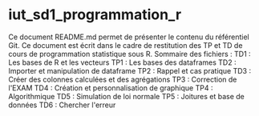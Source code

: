 # iut_sd1_programmation_r
Ce document README.md permet de présenter le contenu du référentiel Git. Ce document est écrit dans le cadre de restitution des TP et TD de cours de programmation statistique sous R.
Sommaire des fichiers :
TD1 : Les bases de R et les vecteurs
TP1 : Les bases des dataframes
TD2 : Importer et manipulation de dataframe
TP2 : Rappel et cas pratique
TD3 : Créer des colonnes calculées et des agrégations
TP3 : Correction de l'EXAM
TD4 : Création et personnalisation de graphique
TP4 : Algorithmique
TD5 : Simulation de loi normale
TP5 : Joitures et base de données
TD6 : Chercher l'erreur
